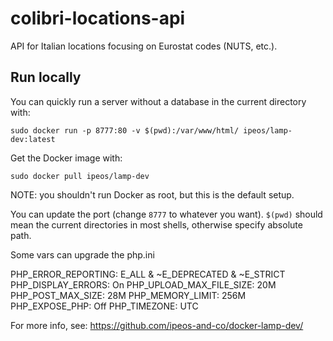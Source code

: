 # colibri-locations-api

API for Italian locations focusing on Eurostat codes (NUTS, etc.).

## Run locally

You can quickly run a server without a database in the current directory with:

```
sudo docker run -p 8777:80 -v $(pwd):/var/www/html/ ipeos/lamp-dev:latest
```

Get the Docker image with:

```
sudo docker pull ipeos/lamp-dev
```

NOTE: you shouldn't run Docker as root, but this is the default setup.

You can update the port (change `8777` to whatever you want). `$(pwd)` should mean the current directories in most shells, otherwise specify absolute path.

Some vars can upgrade the php.ini

PHP_ERROR_REPORTING: E_ALL & ~E_DEPRECATED & ~E_STRICT
PHP_DISPLAY_ERRORS: On
PHP_UPLOAD_MAX_FILE_SIZE: 20M
PHP_POST_MAX_SIZE: 28M
PHP_MEMORY_LIMIT: 256M
PHP_EXPOSE_PHP: Off
PHP_TIMEZONE: UTC

For more info, see: https://github.com/ipeos-and-co/docker-lamp-dev/